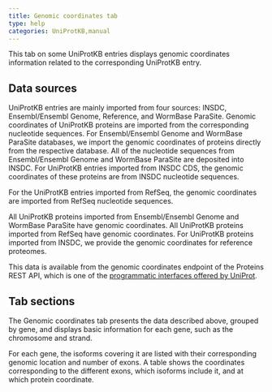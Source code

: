 ```yaml
---
title: Genomic coordinates tab
type: help
categories: UniProtKB,manual
---
```


This tab on some UniProtKB entries displays genomic coordinates information related to the corresponding UniProtKB entry.

## Data sources

UniProtKB entries are mainly imported from four sources: INSDC, Ensembl/Ensembl Genome, Reference, and WormBase ParaSite. Genomic coordinates of UniProtKB proteins are imported from the corresponding nucleotide sequences. For Ensembl/Ensembl Genome and WormBase ParaSite databases, we import the genomic coordinates of proteins directly from the respective database. All of the nucleotide sequences from Ensembl/Ensembl Genome and WormBase ParaSite are deposited into INSDC. For UniProtKB entries imported from INSDC CDS, the genomic coordinates of these proteins are from INSDC nucleotide sequences.

For the UniProtKB entries imported from RefSeq, the genomic coordinates are imported from RefSeq nucleotide sequences.

All UniProtKB proteins imported from Ensembl/Ensembl Genome and WormBase ParaSite have genomic coordinates. All UniProtKB proteins imported from RefSeq have genomic coordinates. For UniProtKB proteins imported from INSDC, we provide the genomic coordinates for reference proteomes.

This data is available from the genomic coordinates endpoint of the Proteins REST API, which is one of the [programmatic interfaces offered by UniProt](https://www.uniprot.org/help/programmatic_access).

## Tab sections

The Genomic coordinates tab presents the data described above, grouped by gene, and displays basic information for each gene, such as the chromosome and strand.

For each gene, the isoforms covering it are listed with their corresponding genomic location and number of exons. A table shows the coordinates corresponding to the different exons, which isoforms include it, and at which protein coordinate.
